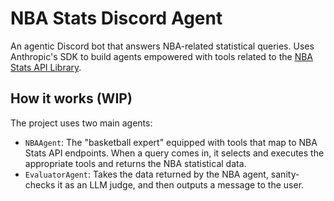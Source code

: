 # NBA Stats Discord Agent 

An agentic Discord bot that answers NBA-related statistical queries. Uses Anthropic's SDK to build agents empowered with tools related to the [NBA Stats API Library](https://github.com/swar/nba_api).


## How it works (WIP)

The project uses two main agents:
- `NBAAgent`: The "basketball expert" equipped with tools that map to NBA Stats API endpoints. When a query comes in, it selects and executes the appropriate tools and returns the NBA statistical data.
- `EvaluatorAgent`: Takes the data returned by the NBA agent, sanity-checks it as an LLM judge, and then outputs a message to the user.







